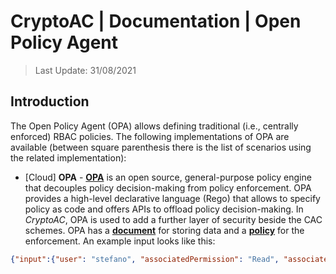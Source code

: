 # CryptoAC | Documentation | Open Policy Agent

> Last Update: 31/08/2021

## Introduction

The Open Policy Agent (OPA) allows defining traditional (i.e., centrally enforced) RBAC policies. The following implementations of OPA are available (between square parenthesis there is the list of scenarios using the related implementation):
* [Cloud] **OPA** - [**OPA**](https://www.openpolicyagent.org/) is an open source, general-purpose policy engine that decouples policy decision-making from policy enforcement. OPA provides a high-level declarative language (Rego) that allows to specify policy as code and offers APIs to offload policy decision-making. In *CryptoAC*, OPA is used to add a further layer of security beside the CAC schemes. OPA has a [**document**](./OPARBACDocumentExample.json) for storing data and a [**policy**](./OPARBACPolicy.rego) for the enforcement. An example input looks like this:

```json
{"input":{"user": "stefano", "associatedPermission": "Read", "associatedFile":"exam"}}
```